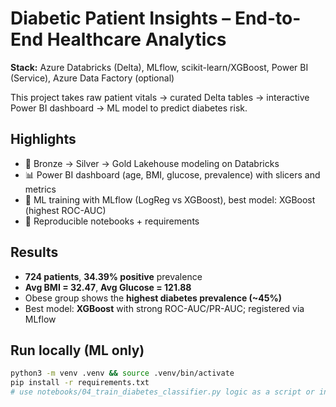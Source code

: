 # Diabetic Patient Insights – End-to-End Healthcare Analytics

**Stack:** Azure Databricks (Delta), MLflow, scikit-learn/XGBoost, Power BI (Service), Azure Data Factory (optional)

This project takes raw patient vitals → curated Delta tables → interactive Power BI dashboard → ML model to predict diabetes risk.

## Highlights
- 🧱 Bronze → Silver → Gold Lakehouse modeling on Databricks
- 📊 Power BI dashboard (age, BMI, glucose, prevalence) with slicers and metrics
- 🤖 ML training with MLflow (LogReg vs XGBoost), best model: XGBoost (highest ROC-AUC)
- 🔁 Reproducible notebooks + requirements


## Results
- **724 patients**, **34.39% positive** prevalence
- **Avg BMI = 32.47**, **Avg Glucose = 121.88**
- Obese group shows the **highest diabetes prevalence (~45%)**
- Best model: **XGBoost** with strong ROC-AUC/PR-AUC; registered via MLflow

## Run locally (ML only)
```bash
python3 -m venv .venv && source .venv/bin/activate
pip install -r requirements.txt
# use notebooks/04_train_diabetes_classifier.py logic as a script or in a notebook



